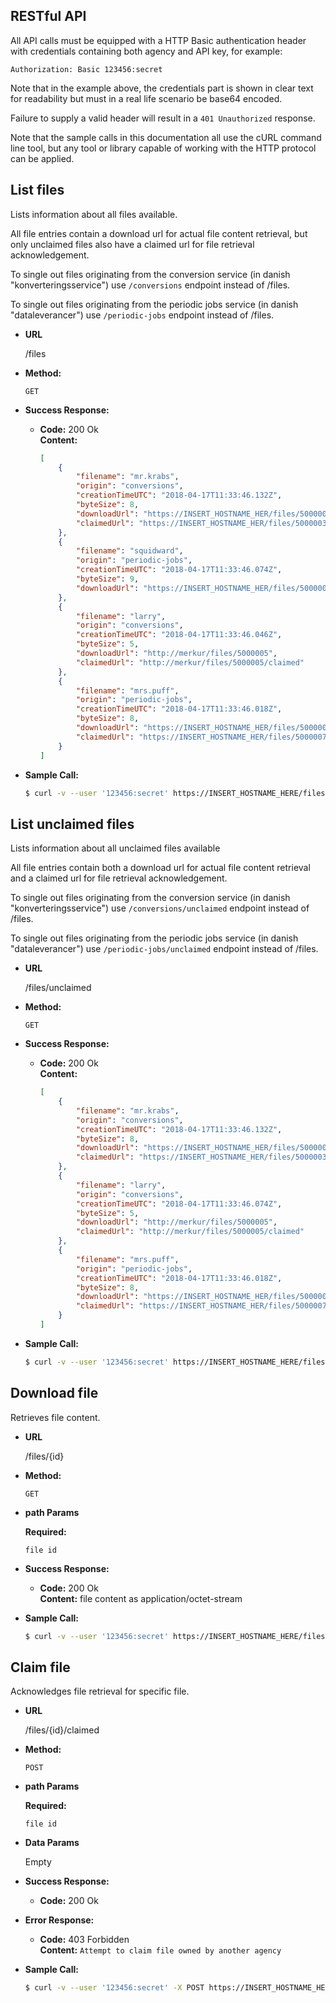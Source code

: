 **RESTful API**
-

All API calls must be equipped with a HTTP Basic authentication header with
credentials containing both agency and API key, for example:

  ```
  Authorization: Basic 123456:secret
  ```

Note that in the example above, the credentials part is shown in clear text
for readability but must in a real life scenario be base64 encoded.

Failure to supply a valid header will result in a `401 Unauthorized` response.

Note that the sample calls in this documentation all use the cURL command line
tool, but any tool or library capable of working with the HTTP protocol can be
applied.

**List files**
----
  Lists information about all files available.
  
  All file entries contain a download url for actual file content retrieval,
  but only unclaimed files also have a claimed url for file retrieval
  acknowledgement.

  To single out files originating from the conversion service (in danish 
  "konverteringsservice") use `/conversions` endpoint instead of /files.

  To single out files originating from the periodic jobs service (in danish 
  "dataleverancer") use `/periodic-jobs` endpoint instead of /files.

* **URL**

  /files

* **Method:**

  `GET`
  
* **Success Response:**

  * **Code:** 200 Ok <br />
    **Content:**
    ```json
    [
        {
            "filename": "mr.krabs",
            "origin": "conversions",
            "creationTimeUTC": "2018-04-17T11:33:46.132Z",
            "byteSize": 8,
            "downloadUrl": "https://INSERT_HOSTNAME_HER/files/5000003",
            "claimedUrl": "https://INSERT_HOSTNAME_HER/files/5000003/claimed"
        },
        {
            "filename": "squidward",
            "origin": "periodic-jobs",
            "creationTimeUTC": "2018-04-17T11:33:46.074Z",
            "byteSize": 9,
            "downloadUrl": "https://INSERT_HOSTNAME_HER/files/5000004",
        },
        {
            "filename": "larry",
            "origin": "conversions",
            "creationTimeUTC": "2018-04-17T11:33:46.046Z",
            "byteSize": 5,
            "downloadUrl": "http://merkur/files/5000005",
            "claimedUrl": "http://merkur/files/5000005/claimed"
        },
        {
            "filename": "mrs.puff",
            "origin": "periodic-jobs",
            "creationTimeUTC": "2018-04-17T11:33:46.018Z",
            "byteSize": 8,
            "downloadUrl": "https://INSERT_HOSTNAME_HER/files/5000007",
            "claimedUrl": "https://INSERT_HOSTNAME_HER/files/5000007/claimed"
        }
    ]
    ```

* **Sample Call:**

  ```bash
  $ curl -v --user '123456:secret' https://INSERT_HOSTNAME_HERE/files
  ```

**List unclaimed files**
----
  Lists information about all unclaimed files available

  All file entries contain both a download url for actual file content
  retrieval and a claimed url for file retrieval acknowledgement.

  To single out files originating from the conversion service (in danish 
  "konverteringsservice") use `/conversions/unclaimed` endpoint instead of /files.

  To single out files originating from the periodic jobs service (in danish 
  "dataleverancer") use `/periodic-jobs/unclaimed` endpoint instead of /files.

* **URL**

  /files/unclaimed

* **Method:**

  `GET`
  
* **Success Response:**

  * **Code:** 200 Ok <br />
    **Content:**
    ```json
    [
        {
            "filename": "mr.krabs",
            "origin": "conversions",
            "creationTimeUTC": "2018-04-17T11:33:46.132Z",
            "byteSize": 8,
            "downloadUrl": "https://INSERT_HOSTNAME_HER/files/5000003",
            "claimedUrl": "https://INSERT_HOSTNAME_HER/files/5000003/claimed"
        },
        {
            "filename": "larry",
            "origin": "conversions",
            "creationTimeUTC": "2018-04-17T11:33:46.074Z",
            "byteSize": 5,
            "downloadUrl": "http://merkur/files/5000005",
            "claimedUrl": "http://merkur/files/5000005/claimed"
        },
        {
            "filename": "mrs.puff",
            "origin": "periodic-jobs",
            "creationTimeUTC": "2018-04-17T11:33:46.018Z",
            "byteSize": 8,
            "downloadUrl": "https://INSERT_HOSTNAME_HER/files/5000007",
            "claimedUrl": "https://INSERT_HOSTNAME_HER/files/5000007/claimed"
        }
    ]
    ```
    
* **Sample Call:**

  ```bash
  $ curl -v --user '123456:secret' https://INSERT_HOSTNAME_HERE/files/unclaimed
  ```

**Download file**
----
  Retrieves file content.
  
* **URL**

  /files/{id}

* **Method:**

  `GET`
  
*  **path Params**

   **Required:**
 
   `file id`

* **Success Response:**

  * **Code:** 200 Ok <br />
    **Content:** file content as application/octet-stream
 
* **Sample Call:**

  ```bash
  $ curl -v --user '123456:secret' https://INSERT_HOSTNAME_HERE/files/5000007
  ```

**Claim file**
----
  Acknowledges file retrieval for specific file.
  
* **URL**

  /files/{id}/claimed

* **Method:**

  `POST`
  
*  **path Params**

   **Required:**
 
   `file id`

* **Data Params**

  Empty

* **Success Response:**

  * **Code:** 200 Ok <br />
 
* **Error Response:**

  * **Code:** 403 Forbidden <br />
    **Content:** `Attempt to claim file owned by another agency`

* **Sample Call:**

  ```bash
  $ curl -v --user '123456:secret' -X POST https://INSERT_HOSTNAME_HERE/files/5000005/claimed
  ```